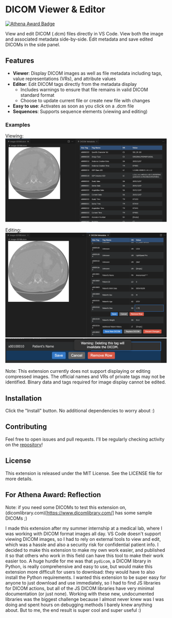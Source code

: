 # DICOM Viewer & Editor

[![Athena Award Badge](https://img.shields.io/endpoint?url=https%3A%2F%2Faward.athena.hackclub.com%2Fapi%2Fbadge)](https://award.athena.hackclub.com?utm_source=readme)

View and edit DICOM (.dcm) files directly in VS Code. View both the image and associated metadata side-by-side. Edit metadata and save edited DICOMs in the side panel.

## Features

-   **Viewer**: Display DICOM images as well as file metadata including tags, value representations (VRs), and attribute values
-   **Editor**: Edit DICOM tags directly from the metadata display
    -   Includes warnings to ensure that file remains in valid DICOM standard format
    -   Choose to update current file or create new file with changes
-   **Easy to use**: Activates as soon as you click on a .dcm file
-   **Sequences**: Supports sequence elements (viewing and editing)

### Examples

Viewing:
![example1](https://raw.githubusercontent.com/alaramartin/dicom-viewer/refs/heads/main/media/images/example-dicom.png)

Editing:
![example2](https://raw.githubusercontent.com/alaramartin/dicom-viewer/refs/heads/main/media/images/example-dicom-edit.png)
![example3](https://raw.githubusercontent.com/alaramartin/dicom-viewer/refs/heads/main/media/images/example-dicom-warning.png)

Note: This extension currently does not support displaying or editing compressed images. The official names and VRs of private tags may not be identified. Binary data and tags required for image display cannot be edited.

## Installation

Click the "Install" button. No additional dependencies to worry about :)

## Contributing

Feel free to open issues and pull requests. I'll be regularly checking activity on the [repository](https://github.com/alaramartin/dicom-viewer)!

## License

This extension is released under the MIT License. See the LICENSE file for more details.

## For Athena Award: Reflection

Note: if you need some DICOMs to test this extension on, (dicomlibrary.com)[https://www.dicomlibrary.com/] has some sample DICOMs ;)

I made this extension after my summer internship at a medical lab, where I was working with DICOM format images all day. VS Code doesn't support viewing DICOM images, so I had to rely on external tools to view and edit, which was a hassle and also a security risk for confidential patient info. I decided to make this extension to make my own work easier, and published it so that others who work in this field can have this tool to make their work easier too. A huge hurdle for me was that `pydicom`, a DICOM library in Python, is really comprehensive and easy to use, but would make this extension more difficult for users to download: they would have to also install the Python requirements. I wanted this extension to be super easy for anyone to just download and use immediately, so I had to find JS libraries for DICOM actions, but all of the JS DICOM libraries have very minimal documentation (or just none). Working with these new, undocumented libraries was the biggest challenge because I almost never knew was I was doing and spent hours on debugging methods I barely knew anything about. But to me, the end result is super cool and super useful :)
